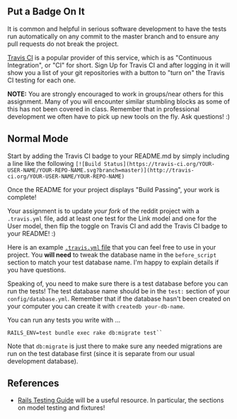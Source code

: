 ## Put a Badge On It

It is common and helpful in serious software development to have the
tests run automatically on any commit to the master branch and to
ensure any pull requests do not break the project.

[Travis CI][travis-ci] is a popular provider of this service, which is
as "Continuous Integration", or "CI" for short. Sign Up for Travis CI
and after logging in it will show you a list of your git repositories
with a button to "turn on" the Travis CI testing for each one.

**NOTE:** You are strongly encouraged to work in groups/near others for this assignment.
  Many of you will encounter similar stumbling blocks as some of
  this has not been covered in class. Remember that in professional
  development we often have to pick up new tools on the fly. Ask questions! :)

## Normal Mode

Start by adding the Travis CI badge to your README.md by simply including 
a line like the following `[![Build Status](https://travis-ci.org/YOUR-USER-NAME/YOUR-REPO-NAME.svg?branch=master)](http://travis-ci.org/YOUR-USER-NAME/YOUR-REPO-NAME)`

Once the README for your project displays "Build Passing", your work is complete!

Your assignment is to update *your fork* of the reddit project with a
`.travis.yml` file, add at least one test for the Link model and one
for the User model, then flip the toggle on Travis CI and add the
Travis CI badge to your README! :)

Here is an example [`.travis.yml` file][travis-rails] that you can feel
free to use in your project. You **will need** to tweak the database name
in the `before_script` section to match your test database name.
I'm happy to explain details if you have questions.

Speaking of, you need to make sure there is a test database before you can run the tests!
The test database name should be in the `test:` section of your `config/database.yml`.
Remember that if the database hasn't been created on your computer you can create it
with `createdb your-db-name`.

You can run any tests you write with ...

    RAILS_ENV=test bundle exec rake db:migrate test``

Note that `db:migrate` is just there to make sure any needed migrations are run on
the test database first (since it is separate from our usual development database).

[travis-rails]: https://gist.github.com/kingcons/cce5e63298a6931c6fc7
[travis-ci]: https://travis-ci.org/

## References

* [Rails Testing Guide][testing] will be a useful resource. In particular,
  the sections on model testing and fixtures!

[testing]: http://guides.rubyonrails.org/testing.html#the-low-down-on-fixtures
